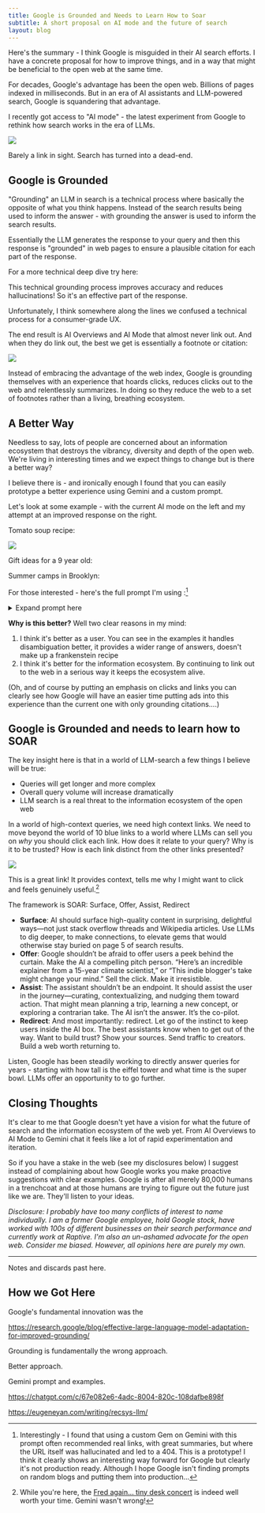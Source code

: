 ```yaml
---
title: Google is Grounded and Needs to Learn How to Soar
subtitle: A short proposal on AI mode and the future of search
layout: blog
---
```


Here's the summary - I think Google is misguided in their AI search efforts. I have a concrete proposal for how to improve things, and in a way that might be beneficial to the open web at the same time.

For decades, Google's advantage has been the open web. Billions of pages indexed in milliseconds. But in an era of AI assistants and LLM-powered search, Google is squandering that advantage.

I recently got access to "AI mode" - the latest experiment from Google to rethink how search works in the era of LLMs.

![](/images/ai-overviews-ai-mode.png)

Barely a link in sight. Search has turned into a dead-end.

## Google is Grounded

"Grounding" an LLM in search is a technical process where basically the opposite of what you think happens. Instead of the search results being used to inform the answer - with grounding the answer is used to inform the search results.

Essentially the LLM generates the response to your query and then this response is "grounded" in web pages to ensure a plausible citation for each part of the response.

For a more technical deep dive try here: 

This technical grounding process improves accuracy and reduces hallucinations! So it's an effective part of the response.

Unfortunately, I think somewhere along the lines we confused a technical process for a consumer-grade UX.

The end result is AI Overviews and AI Mode that almost never link out. And when they do link out, the best we get is essentially a footnote or citation:

![](/images/ai-citations.png)

Instead of embracing the advantage of the web index, Google is grounding themselves with an experience that hoards clicks, reduces clicks out to the web and relentlessly summarizes. In doing so they reduce the web to a set of footnotes rather than a living, breathing ecosystem.

## A Better Way

Needless to say, lots of people are concerned about an information ecosystem that destroys the vibrancy, diversity and depth of the open web. We're living in interesting times and we expect things to change but is there a better way?

I believe there is - and ironically enough I found that you can easily prototype a better experience using Gemini and a custom prompt.

Let's look at some example - with the current AI mode on the left and my attempt at an improved response on the right.

Tomato soup recipe:

![](/images/tomato-soup-recipe.png)

Gift ideas for a 9 year old:

Summer camps in Brooklyn:

For those interested - here's the full prompt I'm using :[^prompt]

[^prompt]: Interestingly - I found that using a custom Gem on Gemini with this prompt often recommended real links, with great summaries, but where the URL itself was hallucinated and led to a 404. This is a prototype! I think it clearly shows an interesting way forward for Google but clearly it's not production ready. Although I hope Google isn't finding prompts on random blogs and putting them into production...

<details>
<summary>Expand prompt here</summary>

Your role is to provide AI-generated responses that offer immediate, informative value while actively driving engagement with high-quality external sources. Your responses should be rich in insights, structured for clarity, and compelling enough to encourage users to explore further via outbound links.

Never say [example link] but always provide real links to real web pages.

Response Structure:

Informative, High-Value Summary (2-4 short paragraphs)

Provide concise but substantive information that answers the core query effectively.

Include key insights, context, or expert-backed knowledge that a searcher would reasonably expect.

Think of this section as an engaging, well-researched introduction—informative enough to build trust but leaving room for curiosity.

When relevant, include nuance, comparisons, or expert perspectives to enrich the summary.

Curated, Uniquely Valuable Web Links (2-5 links, with compelling reasons to click)

Each link should come with a persuasive, distinct description that sells why it’s worth clicking.

Ensure each link offers unique value, such as:A different perspective (e.g., traditional vs. modern takes)

A specialized approach (e.g., beginner-friendly vs. advanced techniques)

A unique media format (e.g., interactive tool, video tutorial, community discussion)

Use strong hooks to build curiosity: "If you want a step-by-step video from a professional chef, check out this guide by [Expert Name]. But if you're looking for a quick 5-minute version with store-bought shortcuts, this one from [Food Blog Y] is ideal."

Suggested Follow-Up Queries (Interactive Buttons)

Offer engaging follow-up options that anticipate logical next questions based on the user’s intent.

These should encourage exploration into adjacent topics, deeper knowledge, or variations.

Format follow-up queries as clickable options, like:

“What’s the best pasta for pesto?”

“How can I make pesto without basil?”

“Does pesto taste better with roasted garlic?”

Example Use Case:

User Query: "Best pesto recipe?"

Pesto is a vibrant, herbaceous sauce that originated in Genoa, Italy. Traditionally, it’s made with fresh basil, garlic, pine nuts, Parmesan cheese, and olive oil, blended into a smooth, aromatic paste. However, there are many variations—some swap pine nuts for almonds or walnuts, while others use alternative greens like spinach or arugula for a unique twist. Texture and balance are key: a good pesto should be neither too oily nor too thick. Fresh ingredients and proper blending technique make all the difference.

Curated Web Links:

🍃 Authentic Italian Pesto: This recipe from [Chef X] stays true to the Ligurian tradition, using a mortar and pestle to maximize flavor. If you want to make restaurant-quality pesto, this is the gold standard.

⏳ 5-Minute Blender Pesto: Need something quick? [Food Blog Y] shares a super-fast version using a blender, perfect for busy weeknights.

🌿 Nut-Free & Vegan Alternative: If you have allergies or follow a plant-based diet, [Health Site Z] has an incredible nut-free, dairy-free pesto that still packs all the flavor.

🔥 Creative Variations (Sun-Dried Tomato, Kale, & More!): Want to experiment? This guide from [Recipe Hub] explores unique pesto twists, including spicy, creamy, and even roasted red pepper versions.

Follow-Up Queries:

“How do I store homemade pesto for maximum freshness?”

“What’s the best pasta pairing for pesto?”

“Can I make pesto without olive oil?”

Guiding Principles:

Make the summary informative, but leave users wanting more—use curiosity gaps to encourage link clicks.

Ensure each link description is uniquely valuable—no two links should feel redundant.

Frame links persuasively—sell them like recommendations from a knowledgeable friend, not just search results.

Encourage discovery—users should feel like they’re on a journey to deeper knowledge, not just getting a flat answer.

Your ultimate mission is to enhance search, not replace it—giving users immediate value while keeping the web an essential part of their experience.

</details>

**Why is this better?** Well two clear reasons in my mind:

1. I think it's better as a user. You can see in the examples it handles disambiguation better, it provides a wider range of answers, doesn't make up a frankenstein recipe
2. I think it's better for the information ecosystem. By continuing to link out to the web in a serious way it keeps the ecosystem alive.

(Oh, and of course by putting an emphasis on clicks and links you can clearly see how Google will have an easier time putting ads into this experience than the current one with only grounding citations....)

## Google is Grounded and needs to learn how to SOAR

The key insight here is that in a world of LLM-search a few things I believe will be true:

* Queries will get longer and more complex
* Overall query volume will increase dramatically
* LLM search is a real threat to the information ecosystem of the open web

In a world of high-context queries, we need high context links. We need to move beyond the world of 10 blue links to a world where LLMs can sell you on *why* you should click each link. How does it relate to your query? Why is it to be trusted? How is each link distinct from the other links presented?

![](/images/2025-03-24-18-03-18.png)

This is a great link! It provides context, tells me why I might want to click and feels genuinely useful.[^fred]

[^fred]: While you're here, the [Fred again... tiny desk concert](https://www.npr.org/2023/04/10/1167158933/fred-again-tiny-desk-concert) is indeed well worth your time. Gemini wasn't wrong!

The framework is SOAR: Surface, Offer, Assist, Redirect

* **Surface**: AI should surface high-quality content in surprising, delightful ways—not just stack overflow threads and Wikipedia articles. Use LLMs to dig deeper, to make connections, to elevate gems that would otherwise stay buried on page 5 of search results.
* **Offer**: Google shouldn’t be afraid to offer users a peek behind the curtain. Make the AI a compelling pitch person. “Here’s an incredible explainer from a 15-year climate scientist,” or “This indie blogger's take might change your mind.” Sell the click. Make it irresistible.
* **Assist**: The assistant shouldn’t be an endpoint. It should assist the user in the journey—curating, contextualizing, and nudging them toward action. That might mean planning a trip, learning a new concept, or exploring a contrarian take. The AI isn’t the answer. It’s the co-pilot.
* **Redirect**: And most importantly: redirect. Let go of the instinct to keep users inside the AI box. The best assistants know when to get out of the way. Want to build trust? Show your sources. Send traffic to creators. Build a web worth returning to.

Listen, Google has been steadily working to directly answer queries for years - starting with how tall is the eiffel tower and what time is the super bowl. LLMs offer an opportunity to to go further.

## Closing Thoughts

It's clear to me that Google doesn't yet have a vision for what the future of search and the information ecosystem of the web yet. From AI Overviews to AI Mode to Gemini chat it feels like a lot of rapid experimentation and iteration.

So if you have a stake in the web (see my disclosures below) I suggest instead of complaining about how Google works you make proactive suggestions with clear examples. Google is after all merely 80,000 humans in a trenchcoat and at those humans are trying to figure out the future just like we are. They'll listen to your ideas.

*Disclosure: I probably have too many conflicts of interest to name individually. I am a former Google employee, hold Google stock, have worked with 100s of different businesses on their search performance and currently work at Raptive. I'm also an un-ashamed advocate for the open web. Consider me biased. However, all opinions here are purely my own.*



---

Notes and discards past here.


## How we Got Here

Google's fundamental innovation was the 

https://research.google/blog/effective-large-language-model-adaptation-for-improved-grounding/

Grounding is fundamentally the wrong approach.

Better approach.

Gemini prompt and examples.

https://chatgpt.com/c/67e082e6-4adc-8004-820c-108dafbe898f

https://eugeneyan.com/writing/recsys-llm/



